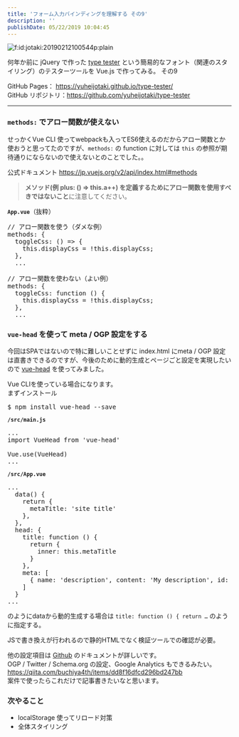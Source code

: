```yaml
---
title: 'フォーム入力バインディングを理解する その9'
description: ''
publishDate: 05/22/2019 10:04:45
---
```


<p><span itemscope itemtype="http://schema.org/Photograph"><img src="/images/hatena/20190212100544.png" alt="f:id:jotaki:20190212100544p:plain" title="f:id:jotaki:20190212100544p:plain" class="hatena-fotolife" itemprop="image"></span></p>

<p>何年か前に jQuery で作った <a href="https://yuheijotaki.com/demo/type_tester/1.1/">type tester</a> という簡易的なフォント（関連のスタイリング）のテスターツールを Vue.js で作ってみる。 その9</p>

<p>GitHub Pages： <a href="https://yuheijotaki.github.io/type-tester/">https://yuheijotaki.github.io/type-tester/</a><br/>
GitHub リポジトリ：<a href="https://github.com/yuheijotaki/type-tester">https://github.com/yuheijotaki/type-tester</a></p>

<hr />

<h3><code>methods:</code> でアロー関数が使えない</h3>

<p>せっかくVue CLI 使ってwebpackも入ってES6使えるのだからアロー関数とか使おうと思ってたのですが、<code>methods:</code> の function に対しては <code>this</code> の参照が期待通りにならないので使えないとのことでした。。</p>

<p>公式ドキュメント <a href="https://jp.vuejs.org/v2/api/index.html#methods">https://jp.vuejs.org/v2/api/index.html#methods</a></p>

<blockquote><p><strong>メソッド(例 plus: () => this.a++) を定義するためにアロー関数を使用すべきではないこと</strong>に注意してください。</p></blockquote>

<p><strong><code>App.vue</code></strong>（抜粋）</p>

<pre class="code lang-javascript" data-lang="javascript" data-unlink><span class="synComment">// アロー関数を使う（ダメな例）</span>
methods: <span class="synIdentifier">{</span>
  toggleCss: () =&gt; <span class="synIdentifier">{</span>
    <span class="synIdentifier">this</span>.displayCss = !<span class="synIdentifier">this</span>.displayCss;
  <span class="synIdentifier">}</span>,
  ...

<span class="synComment">// アロー関数を使わない（よい例）</span>
methods: <span class="synIdentifier">{</span>
  toggleCss: <span class="synIdentifier">function</span> () <span class="synIdentifier">{</span>
    <span class="synIdentifier">this</span>.displayCss = !<span class="synIdentifier">this</span>.displayCss;
  <span class="synIdentifier">}</span>,
  ...
</pre>

<h3><code>vue-head</code> を使って meta / OGP 設定をする</h3>

<p>今回はSPAではないので特に難しいことせずに index.html にmeta / OGP 設定は直書きできるのですが、今後のために動的生成とページごと設定を実現したいので <a href="https://www.npmjs.com/package/vue-head">vue-head</a> を使ってみました。</p>

<p>Vue CLIを使っている場合になります。 <br/>
まずインストール</p>

<pre class="code bash" data-lang="bash" data-unlink>$ npm install vue-head --save</pre>

<p><strong><code>/src/main.js</code></strong></p>

<pre class="code lang-javascript" data-lang="javascript" data-unlink>...
<span class="synStatement">import</span> VueHead from <span class="synConstant">'vue-head'</span>

Vue.use(VueHead)
...
</pre>

<p><strong><code>/src/App.vue</code></strong></p>

<pre class="code lang-javascript" data-lang="javascript" data-unlink>...
  data() <span class="synIdentifier">{</span>
    <span class="synStatement">return</span> <span class="synIdentifier">{</span>
      metaTitle: <span class="synConstant">'site title'</span>
    <span class="synIdentifier">}</span>,
  <span class="synIdentifier">}</span>,
  head: <span class="synIdentifier">{</span>
    title: <span class="synIdentifier">function</span> () <span class="synIdentifier">{</span>
      <span class="synStatement">return</span> <span class="synIdentifier">{</span>
        inner: <span class="synIdentifier">this</span>.metaTitle
      <span class="synIdentifier">}</span>
    <span class="synIdentifier">}</span>,
    meta: <span class="synIdentifier">[</span>
      <span class="synIdentifier">{</span> name: <span class="synConstant">'description'</span>, content: <span class="synConstant">'My description'</span>, id: <span class="synConstant">'desc'</span> <span class="synIdentifier">}</span>
    <span class="synIdentifier">]</span>
  <span class="synIdentifier">}</span>
...
</pre>

<p>のようにdataから動的生成する場合は <code>title: function () { return …</code> のように指定する。</p>

<p>JSで書き換えが行われるので静的HTMLでなく検証ツールでの確認が必要。</p>

<p>他の設定項目は <a href="https://github.com/ktquez/vue-head">Github</a> のドキュメントが詳しいです。<br/>
OGP / Twitter / Schema.org の設定、Google Analytics もできるみたい。 <a href="https://qiita.com/buchiya4th/items/dd8f16dfcd296bd247bb">https://qiita.com/buchiya4th/items/dd8f16dfcd296bd247bb</a><br/>
案件で使ったらこれだけで記事書きたいなと思います。</p>

<h3>次やること</h3>

<ul>
<li>localStorage 使ってリロード対策</li>
<li>全体スタイリング</li>
</ul>
